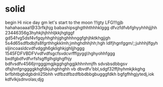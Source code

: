 # solid
begin
Hi
nice day
gm
let's start
to the moon !!!gty
LFG!!!gjb
hahahaoaaa!@33rfkjhjg
babashipsghgthhthhhklggg
dfvzfdfvbfghyyhhhjjjhh
23446356g3hyhkjhjhhhljkkjhgtggf
gd54fvg5dsf4vfgqyhhghhjghghhhnggfghjhktkhgjjgh
5s4d65sdfbdbjfs8fgrthhgkklmh;jmhghdhhjhh;hgh
ldlfjhgnfggm/;;juhhhjlfgyh
sljincoasldcvdfvdggh6gklighkjghljjhggg
1545FDFVBDFVvdfvdfsgcfsvdcvrfffgygg\hghyohhfggg
bxdfgbdfvdfvrfsfsgffglhglghgfhjy
bdfvsdfv4566jrrgggjmgjkgghghggjkhhnhmjfh
sdvsbsdbbgsv dfsjhnfgnggggkhgfdkjuhghhghh
vb dbvdfv'bbl,sdgf32ffjhyhmkjkkghg
brfbhtbgbdgbdnli25bhh
vdfbzdfbzdfbbdbbgbugggfdkh
bgfgfhhgjytedj,iok
kdfvlkjsdnvolas;djg
